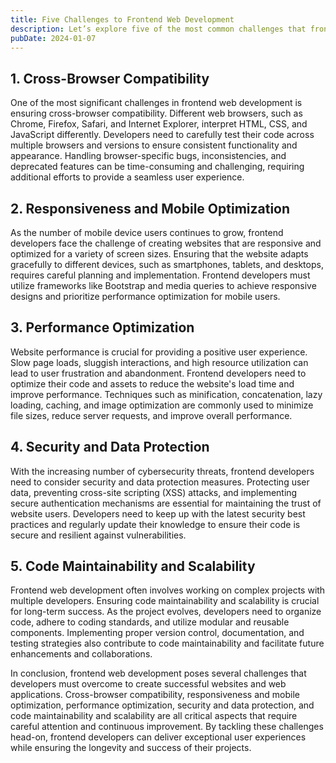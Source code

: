 ```yaml
---
title: Five Challenges to Frontend Web Development
description: Let’s explore five of the most common challenges that frontend developers face and how to overcome them.
pubDate: 2024-01-07
---
```


## 1. Cross-Browser Compatibility

One of the most significant challenges in frontend web development is ensuring cross-browser compatibility. Different web browsers, such as Chrome, Firefox, Safari, and Internet Explorer, interpret HTML, CSS, and JavaScript differently. Developers need to carefully test their code across multiple browsers and versions to ensure consistent functionality and appearance. Handling browser-specific bugs, inconsistencies, and deprecated features can be time-consuming and challenging, requiring additional efforts to provide a seamless user experience.

## 2. Responsiveness and Mobile Optimization

As the number of mobile device users continues to grow, frontend developers face the challenge of creating websites that are responsive and optimized for a variety of screen sizes. Ensuring that the website adapts gracefully to different devices, such as smartphones, tablets, and desktops, requires careful planning and implementation. Frontend developers must utilize frameworks like Bootstrap and media queries to achieve responsive designs and prioritize performance optimization for mobile users.

## 3. Performance Optimization

Website performance is crucial for providing a positive user experience. Slow page loads, sluggish interactions, and high resource utilization can lead to user frustration and abandonment. Frontend developers need to optimize their code and assets to reduce the website's load time and improve performance. Techniques such as minification, concatenation, lazy loading, caching, and image optimization are commonly used to minimize file sizes, reduce server requests, and improve overall performance.

## 4. Security and Data Protection

With the increasing number of cybersecurity threats, frontend developers need to consider security and data protection measures. Protecting user data, preventing cross-site scripting (XSS) attacks, and implementing secure authentication mechanisms are essential for maintaining the trust of website users. Developers need to keep up with the latest security best practices and regularly update their knowledge to ensure their code is secure and resilient against vulnerabilities.

## 5. Code Maintainability and Scalability

Frontend web development often involves working on complex projects with multiple developers. Ensuring code maintainability and scalability is crucial for long-term success. As the project evolves, developers need to organize code, adhere to coding standards, and utilize modular and reusable components. Implementing proper version control, documentation, and testing strategies also contribute to code maintainability and facilitate future enhancements and collaborations.

In conclusion, frontend web development poses several challenges that developers must overcome to create successful websites and web applications. Cross-browser compatibility, responsiveness and mobile optimization, performance optimization, security and data protection, and code maintainability and scalability are all critical aspects that require careful attention and continuous improvement. By tackling these challenges head-on, frontend developers can deliver exceptional user experiences while ensuring the longevity and success of their projects.
